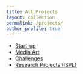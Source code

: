 ```yaml
---
title: All Projects
layout: collection
permalink: /projects/
author_profile: true
---
```


* [Start-up](/categories/#start-up)
* [Media Art](/categories/#media-art)
* [Challenges](#)
* [Research Projects (ISPL)](#)
